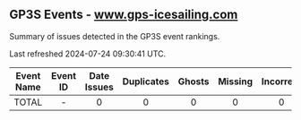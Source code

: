 ## GP3S Events - www.gps-icesailing.com

Summary of issues detected in the GP3S event rankings.

Last refreshed 2024-07-24 09:30:41 UTC.

| Event Name | Event ID | Date Issues | Duplicates | Ghosts | Missing | Incorrect | Actions |
| ---------- | :------: | :---------: | :--------: | :----: | :-----: | :-------: | :-----: |
| TOTAL | - | 0 | 0 | 0 | 0 | 0 | 0 |
